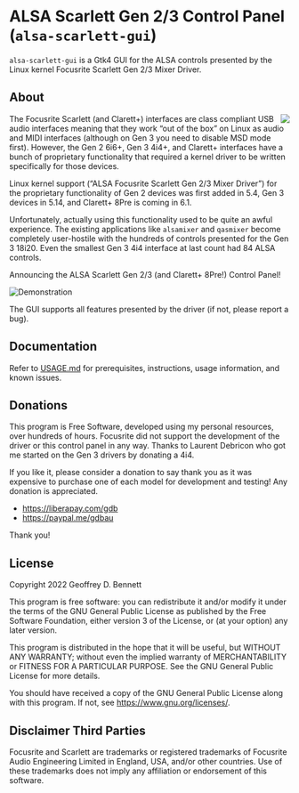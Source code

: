# ALSA Scarlett Gen 2/3 Control Panel (`alsa-scarlett-gui`)

`alsa-scarlett-gui` is a Gtk4 GUI for the ALSA controls presented by
the Linux kernel Focusrite Scarlett Gen 2/3 Mixer Driver.

## About

<img src="src/img/alsa-scarlett-gui-logo.png" align="right">

The Focusrite Scarlett (and Clarett+) interfaces are class compliant
USB audio interfaces meaning that they work “out of the box” on Linux
as audio and MIDI interfaces (although on Gen 3 you need to disable
MSD mode first). However, the Gen 2 6i6+, Gen 3 4i4+, and Clarett+
interfaces have a bunch of proprietary functionality that required a
kernel driver to be written specifically for those devices.

Linux kernel support (“ALSA Focusrite Scarlett Gen 2/3 Mixer Driver”)
for the proprietary functionality of Gen 2 devices was first added in
5.4, Gen 3 devices in 5.14, and Clarett+ 8Pre is coming in 6.1.

Unfortunately, actually using this functionality used to be quite an
awful experience. The existing applications like `alsamixer` and
`qasmixer` become completely user-hostile with the hundreds of
controls presented for the Gen 3 18i20. Even the smallest Gen 3 4i4
interface at last count had 84 ALSA controls.

Announcing the ALSA Scarlett Gen 2/3 (and Clarett+ 8Pre!) Control
Panel!

![Demonstration](img/demo.gif)

The GUI supports all features presented by the driver (if not, please
report a bug).

## Documentation

Refer to [USAGE.md](USAGE.md) for prerequisites, instructions, usage
information, and known issues.

## Donations

This program is Free Software, developed using my personal resources,
over hundreds of hours. Focusrite did not support the development of
the driver or this control panel in any way. Thanks to Laurent
Debricon who got me started on the Gen 3 drivers by donating a 4i4.

If you like it, please consider a donation to say thank you as it was
expensive to purchase one of each model for development and testing!
Any donation is appreciated.

- https://liberapay.com/gdb
- https://paypal.me/gdbau

Thank you!

## License

Copyright 2022 Geoffrey D. Bennett

This program is free software: you can redistribute it and/or modify
it under the terms of the GNU General Public License as published by
the Free Software Foundation, either version 3 of the License, or (at
your option) any later version.

This program is distributed in the hope that it will be useful, but
WITHOUT ANY WARRANTY; without even the implied warranty of
MERCHANTABILITY or FITNESS FOR A PARTICULAR PURPOSE.  See the GNU
General Public License for more details.

You should have received a copy of the GNU General Public License
along with this program.  If not, see <https://www.gnu.org/licenses/>.

## Disclaimer Third Parties

Focusrite and Scarlett are trademarks or registered trademarks of
Focusrite Audio Engineering Limited in England, USA, and/or other
countries. Use of these trademarks does not imply any affiliation or
endorsement of this software.
